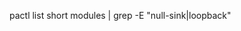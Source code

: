 pactl list short modules | grep -E "null-sink|loopback"

<!-- pactl unload-module 536870913 && pactl unload-module 536870914 -->
